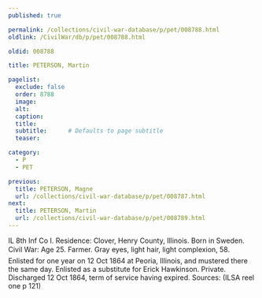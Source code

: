 ```yaml
---
published: true

permalink: /collections/civil-war-database/p/pet/008788.html
oldlink: /CivilWar/db/p/pet/008788.html

oldid: 008788

title: PETERSON, Martin

pagelist:
  exclude: false
  order: 8788
  image: 
  alt:
  caption:
  title:
  subtitle:      # Defaults to page subtitle
  teaser:

category: 
  - P 
  - PET

previous:
  title: PETERSON, Magne
  url: /collections/civil-war-database/p/pet/008787.html  
next:
  title: PETERSON, Martin
  url: /collections/civil-war-database/p/pet/008789.html   
---
```

IL 8th Inf Co I. Residence: Clover, Henry County, Illinois. Born in Sweden. Civil War: Age 25. Farmer. Gray eyes, light hair, light complexion, 5&#146;8&#148;. Enlisted for one year on 12 Oct 1864 at Peoria, Illinois, and mustered there the same day. Enlisted as a substitute for Erick Hawkinson. Private. Discharged 12 Oct 1864, term of service having expired. Sources: (ILSA reel one p 121)
